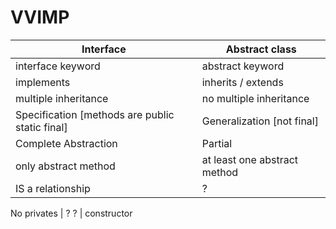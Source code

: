 # VVIMP
Interface | Abstract class  
---|---
interface keyword | abstract keyword 
implements | inherits / extends
multiple inheritance | no multiple inheritance 
Specification [methods are public static final] | Generalization [not final]
Complete Abstraction | Partial 
only abstract method | at least one abstract method 
IS a relationship |  ?

No privates | ? 
? | constructor  
